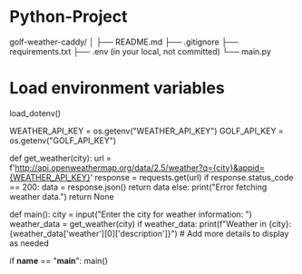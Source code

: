 # Python-Project
golf-weather-caddy/
│
├── README.md
├── .gitignore
├── requirements.txt
├── .env (in your local, not committed)
└── main.py


# Load environment variables
load_dotenv()

WEATHER_API_KEY = os.getenv("WEATHER_API_KEY")
GOLF_API_KEY = os.getenv("GOLF_API_KEY")

def get_weather(city):
    url = f'http://api.openweathermap.org/data/2.5/weather?q={city}&appid={WEATHER_API_KEY}'
    response = requests.get(url)
    if response.status_code == 200:
        data = response.json()
        return data
    else:
        print("Error fetching weather data.")
        return None

def main():
    city = input("Enter the city for weather information: ")
    weather_data = get_weather(city)
    if weather_data:
        print(f"Weather in {city}: {weather_data['weather'][0]['description']}")
        # Add more details to display as needed

if __name__ == "__main__":
    main()

